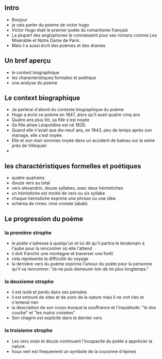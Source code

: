 ## Intro
- Bonjour 
- je vais parler du poème de victor hugo
- Victor Hugo était le premier poète du romantisme français
- La plupart des anglophones le connaissent pour ses romans comme Les Misérable et Notre Dame de Paris.
- Mais il a aussi écrit des poèmes et des drames

## Un bref aperçu

- le context biographique
- les characteristiques formales et poétique
- une analyse du poème

## Le context biographique
- Je parlerai d'abord du contexte biographique du poème
- Hugo a écris ce poème en 1847, alors qu’il avait quatre-cinq ans
- Quatre ans plus tôt, sa fille s'est noyée
- Sa fille aînée Léopoldine est né 1826. 
- Quand elle n'avait que dix-neuf ans, en 1843, peu de temps après son mariage, elle s'est noyée.
- Elle et son mari sommes noyée dans un accident de bateau sur la seine près de Villequier
- 

## les charactéristiques formelles et poétiques

- quatre quatrains
- douze vers au total
- vers alexandrin, douze syllabes, avec deux hémistiches
- un hémistiche est moitié de vers ou six syllabe
- chaque hémistiche exprime une phrase ou une idée.
- schéma de rimes: rime croisée (abab)



## Le progression du poème
### la première strophe
- le poète s'adresse à quelqu'un et lui dit qu'il partira le lendemain à l'aube pour la rencontrer où elle l'attend
- il doit franchir une montagne et traverser une forêt
- cela représente la difficulté du voyage
- la dernière vers du poème exprime l'amour du poète pour la personne qu'il va rencontrer: "Je ne puis demeurer loin de toi plus longtemps."

### la deuxieme strophe
- il est isolé et perdu dans ses pensées
- il est entouré de sites et de sons de la nature mais il ne voit rien et n'entend rien
- la description de son corps évoque la souffrance et l'inquiétude: "le dos courbé" et "les mains croisées"
- Son chagrin est explicite dans le dernier vers

### la troisieme strophe

- Les vers onze et douze continuent l’incapacité du poète à apprécier la nature.
- houx vert est frequement un symbole de la couronne d'épines
